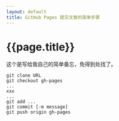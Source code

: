 ```yaml
---
layout: default
title: GitHub Pages 提交文章的简单步骤
---
```

{{page.title}}
============
这个是写给我自己的简单备忘，免得到处找了。

	git clone URL
	git checkout gh-pages
	...
	xxx
	...
	git add ...
	git commit [-m message]
	git push origin gh-pages

